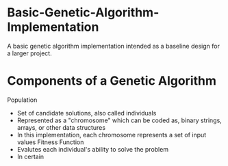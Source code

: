 # Basic-Genetic-Algorithm-Implementation
 A basic genetic algorithm implementation intended as a baseline design for a larger project.

# Components of a Genetic Algorithm
 Population
 - Set of candidate solutions, also called individuals
 - Represented as a "chromosome" which can be coded as, binary strings, arrays, or other data structures
 - In this implementation, each chromosome represents a set of input values
 Fitness Function
 - Evalutes each individual's ability to solve the problem
 - In certain